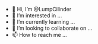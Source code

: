 - 👋 Hi, I’m @LumpCilinder
- 👀 I’m interested in ...
- 🌱 I’m currently learning ...
- 💞️ I’m looking to collaborate on ...
- 📫 How to reach me ...

<!---
LumpCilinder/LumpCilinder is a ✨ special ✨ repository because its `README.md` (this file) appears on your GitHub profile.
You can click the Preview link to take a look at your changes.
--->
